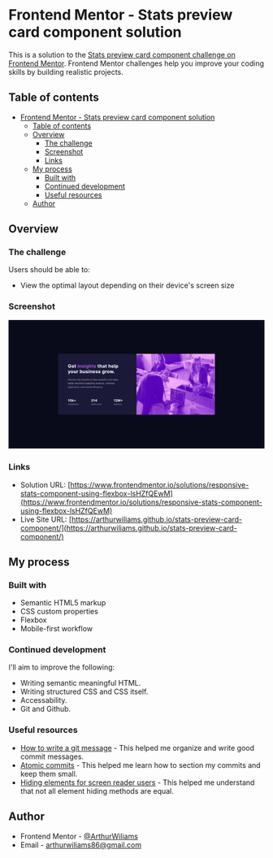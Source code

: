 # Frontend Mentor - Stats preview card component solution

This is a solution to the [Stats preview card component challenge on Frontend Mentor](https://www.frontendmentor.io/challenges/stats-preview-card-component-8JqbgoU62). Frontend Mentor challenges help you improve your coding skills by building realistic projects.

## Table of contents

- [Frontend Mentor - Stats preview card component solution](#frontend-mentor---stats-preview-card-component-solution)
  - [Table of contents](#table-of-contents)
  - [Overview](#overview)
    - [The challenge](#the-challenge)
    - [Screenshot](#screenshot)
    - [Links](#links)
  - [My process](#my-process)
    - [Built with](#built-with)
    - [Continued development](#continued-development)
    - [Useful resources](#useful-resources)
  - [Author](#author)

## Overview

### The challenge

Users should be able to:

- View the optimal layout depending on their device's screen size

### Screenshot

![Page screenshot](./images/screenshot.png)

### Links

- Solution URL: [https://www.frontendmentor.io/solutions/responsive-stats-component-using-flexbox-lsHZfQEwM](https://www.frontendmentor.io/solutions/responsive-stats-component-using-flexbox-lsHZfQEwM)
- Live Site URL: [https://arthurwiliams.github.io/stats-preview-card-component/](https://arthurwiliams.github.io/stats-preview-card-component/)

## My process

### Built with

- Semantic HTML5 markup
- CSS custom properties
- Flexbox
- Mobile-first workflow

### Continued development

I'll aim to improve the following:
- Writing semantic meaningful HTML.
- Writing structured CSS and CSS itself.
- Accessability.
- Git and Github.

### Useful resources

- [How to write a git message](https://chris.beams.io/posts/git-commit/) - This helped me organize and write good commit messages.
- [Atomic commits](https://www.freshconsulting.com/insights/blog/atomic-commits/) - This helped me learn how to section my commits and keep them small.
- [Hiding elements for screen reader users](https://webaim.org/techniques/css/invisiblecontent/) - This helped me understand that not all element hiding methods are equal.

## Author

<!-- - Website - [Add your name here](https://www.your-site.com) -->
- Frontend Mentor - [@ArthurWiliams](https://www.frontendmentor.io/profile/ArthurWiliams)
- Email - [arthurwiliams86@gmail.com](mailto:arthurwiliams86@gmail.com)
<!-- - Twitter - [@yourusername](https://www.twitter.com/yourusername) -->

<!-- ## Acknowledgments

This is where you can give a hat tip to anyone who helped you out on this project. Perhaps you worked in a team or got some inspiration from someone else's solution. This is the perfect place to give them some credit.

**Note: Delete this note and edit this section's content as necessary. If you completed this challenge by yourself, feel free to delete this section entirely.** -->

